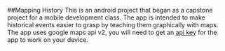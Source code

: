 ##Mapping History
This is an android project that began as a capstone project for a mobile development class.
The app is intended to make historical events easier to grasp by teaching them graphically with maps.
The app uses google maps api v2, you will need to get an [api key](https://developers.google.com/maps/documentation/javascript/get-api-key) for the app to work on your device.
